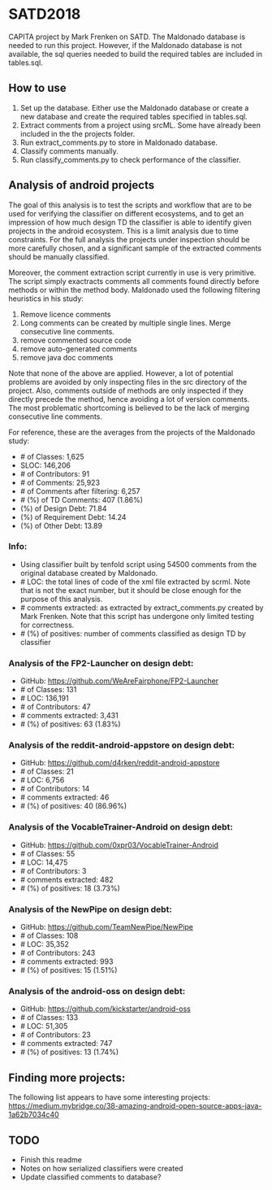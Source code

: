 # SATD2018
CAPITA project by Mark Frenken on SATD. The Maldonado database is needed to run this project.
However, if the Maldonado database is not available, the sql queries needed to build the required
tables are included in tables.sql.

## How to use
1. Set up the database. Either use the Maldonado database or create a new database and create the required tables specified in tables.sql.
2. Extract comments from a project using srcML. Some have already been included in the the projects folder.
3. Run extract_comments.py to store in Maldonado database.
4. Classify comments manually.
5. Run classify_comments.py to check performance of the classifier.

## Analysis of android projects
The goal of this analysis is to test the scripts and workflow that are to be used for verifying the classifier on different ecosystems, and to get an impression of how much design TD the classifier is able to identify given projects in the android ecosystem. This is a limit analysis due to time constraints. For the full analysis the projects under inspection should be more carefully chosen, and a significant sample of the extracted comments should be manually classified.

Moreover, the comment extraction script currently in use is very primitive. The script simply exactracts comments all comments found directly before methods or within the method body. Maldonado used the following filtering heuristics in his study:
1. Remove licence comments
2. Long comments can be created by multiple single lines. Merge consecutive line comments.
3. remove commented source code
4. remove auto-generated comments
5. remove java doc comments

Note that none of the above are applied. However, a lot of potential problems are avoided by only inspecting files in the src directory of the project. Also, comments outside of methods are only inspected if they directly precede the method, hence avoiding a lot of version comments. The most problematic shortcoming is believed to be the lack of merging consecutive line comments.

For reference, these are the averages from the projects of the Maldonado study:
- \# of Classes: 1,625
- SLOC: 146,206
- \# of Contributors: 91
- \# of Comments: 25,923
- \# of Comments after filtering: 6,257
- \# (%) of TD Comments: 407 (1.86%)
- (%) of Design Debt: 71.84
- (%) of Requirement Debt: 14.24
- (%) of Other Debt: 13.89

### Info:
- Using classifier built by tenfold script using 54500 comments from the original database created by Maldonado.
- \# LOC: the total lines of code of the xml file extracted by scrml. Note that is not the exact number, but it should be close enough for the purpose of this analysis.
- \# comments extracted: as extracted by extract_comments.py created by Mark Frenken. Note that this script has undergone only limited testing for correctness.
- \# (%) of positives: number of comments classified as design TD by classifier

### Analysis of the FP2-Launcher on design debt:
- GitHub: https://github.com/WeAreFairphone/FP2-Launcher
- \# of Classes: 131
- \# LOC: 136,191
- \# of Contributors: 47
- \# comments extracted: 3,431
- \# (%) of positives: 63 (1.83%)

### Analysis of the reddit-android-appstore on design debt:
- GitHub: https://github.com/d4rken/reddit-android-appstore
- \# of Classes: 21
- \# LOC: 6,756
- \# of Contributors: 14
- \# comments extracted: 46
- \# (%) of positives: 40 (86.96%)

### Analysis of the VocableTrainer-Android on design debt:
- GitHub: https://github.com/0xpr03/VocableTrainer-Android
- \# of Classes: 55
- \# LOC: 14,475
- \# of Contributors: 3
- \# comments extracted: 482
- \# (%) of positives: 18 (3.73%)

### Analysis of the NewPipe on design debt:
- GitHub: https://github.com/TeamNewPipe/NewPipe
- \# of Classes: 108
- \# LOC: 35,352
- \# of Contributors: 243
- \# comments extracted: 993
- \# (%) of positives: 15 (1.51%)

### Analysis of the android-oss on design debt:
- GitHub: https://github.com/kickstarter/android-oss
- \# of Classes: 133
- \# LOC: 51,305
- \# of Contributors: 23
- \# comments extracted: 747
- \# (%) of positives: 13 (1.74%)

## Finding more projects:
The following list appears to have some interesting projects:
https://medium.mybridge.co/38-amazing-android-open-source-apps-java-1a62b7034c40

## TODO
- Finish this readme
- Notes on how serialized classifiers were created
- Update classified comments to database?
